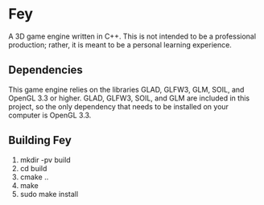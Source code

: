 # Fey
A 3D game engine written in C++. This is not intended to be a professional production; rather, it is meant to be a personal learning experience.

## Dependencies
This game engine relies on the libraries GLAD, GLFW3, GLM, SOIL, and OpenGL 3.3 or higher. GLAD, GLFW3, SOIL, and GLM are included in this project, so the only dependency that needs to be installed on your computer is OpenGL 3.3.

## Building Fey
1. mkdir -pv build
2. cd build
3. cmake ..
4. make
5. sudo make install
